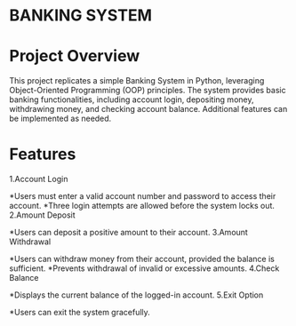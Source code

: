 # BANKING SYSTEM
# Project Overview
This project replicates a simple Banking System in Python, leveraging Object-Oriented Programming (OOP) principles. The system provides basic banking functionalities, including account login, depositing money, withdrawing money, and checking account balance. Additional features can be implemented as needed.

# Features
1.Account Login

*Users must enter a valid account number and password to access their account.
*Three login attempts are allowed before the system locks out.
2.Amount Deposit

*Users can deposit a positive amount to their account.
3.Amount Withdrawal

*Users can withdraw money from their account, provided the balance is sufficient.
*Prevents withdrawal of invalid or excessive amounts.
4.Check Balance

*Displays the current balance of the logged-in account.
5.Exit Option

*Users can exit the system gracefully.
